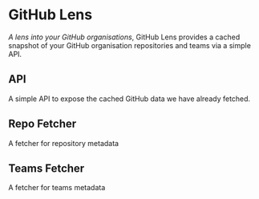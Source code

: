 # GitHub Lens
_A lens into your GitHub organisations_, GitHub Lens provides a cached snapshot of your GitHub organisation repositories
and teams via a simple API.

## API

A simple API to expose the cached GitHub data we have already fetched.

## Repo Fetcher

A fetcher for repository metadata

## Teams Fetcher

A fetcher for teams metadata